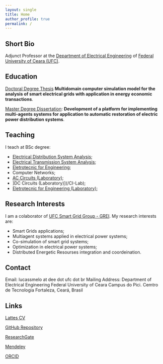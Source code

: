```yaml
---
layout: single
title: Home
author_profile: true
permalink: /
---
```


## Short Bio

Adjunct Professor at the [Department of Electrical Engineering](http://www.dee.ufc.br) of [Federal University of Ceara (UFC)](http://www.ufc.br).

## Education

[Doctoral Degree Thesis](https://repositorio.ufc.br/handle/riufc/66268) **Multidomain computer simulation model for the analysis of smart electrical grids with application in energy economic transactions**.

[Master Degree Dissertation](http://www.repositorio.ufc.br/handle/riufc/13773): **Development of a platform for implementing multi-agents systems for application to automatic restoration of electric power distribution systems**.

## Teaching

I teach at BSc degree:

- [Electrical Distribution System Analysis](/DEE);
- [Electrical Transmission System Analysis](/TEE);
- [Eletrotecnic for Engineering](/EE);
- Computer Networks;
- [AC Circuits (Laboratory)](/CII-Lab);
- ]DC Circuits (Laboratory)](/CI-Lab);
- [Eletrotecnic for Engineering (Laboratory)](/EE-Lab);

## Research Interests

I am a colaborator of [UFC Smart Grid Group - GREI](https://grei-ufc.github.io/). My research interests are:
- Smart Grids applications;
- Multiagent systems applied in electrical power systems;
- Co-simulation of smart grid systems;
- Optimization in electrical power systems;
- Distributed Energetic Resourses integration and coordeination.

## Contact

Email: lucassmelo at dee dot ufc dot br
Mailing Address: 
Department of Electrical Engineering
Federal University of Ceara
Campus do Pici. Cemtro de Tecnologia
Fortaleza, Ceará, Brasil

## Links

[Lattes CV](http://lattes.cnpq.br/7082243734904289)

[GitHub Repository](https://github.com/lucassm)

[ResearchGate](https://www.researchgate.net/profile/Lucas_Melo9)

[Mendeley](https://www.mendeley.com/profiles/lucas--melo/)

[ORCID](http://orcid.org/0000-0001-5488-6124)
